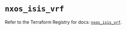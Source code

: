 # `nxos_isis_vrf`

Refer to the Terraform Registry for docs: [`nxos_isis_vrf`](https://registry.terraform.io/providers/ciscodevnet/nxos/0.5.10/docs/resources/isis_vrf).

